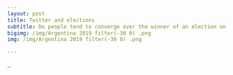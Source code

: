 ```yaml
---
layout: post
title: Twitter and elections
subtitle: Do people tend to converge over the winner of an election on Twitter?
bigimg: /img/Argentina 2019 filter(-30 0) .png
img: /img/Argentina 2019 filter(-30 0) .png

---
```

..
